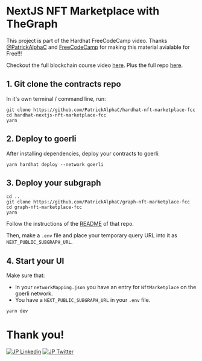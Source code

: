 # NextJS NFT Marketplace with TheGraph

This project is part of the Hardhat FreeCodeCamp video. Thanks [@PatrickAlphaC](https://github.com/PatrickAlphaC) and [FreeCodeCamp]() for making this material avialable for Free!!!

Checkout the full blockchain course video [here](https://www.youtube.com/watch?v=gyMwXuJrbJQ). Plus the full repo [here](https://github.com/smartcontractkit/full-blockchain-solidity-course-js).


## 1. Git clone the contracts repo

In it's own terminal / command line, run: 

```
git clone https://github.com/PatrickAlphaC/hardhat-nft-marketplace-fcc
cd hardhat-nextjs-nft-marketplace-fcc
yarn
```

## 2. Deploy to goerli 

After installing dependencies, deploy your contracts to goerli:

```
yarn hardhat deploy --network goerli
```

## 3. Deploy your subgraph

```
cd ..
git clone https://github.com/PatrickAlphaC/graph-nft-marketplace-fcc
cd graph-nft-marketplace-fcc
yarn
```

Follow the instructions of the [README](https://github.com/PatrickAlphaC/graph-nft-marketplace-fcc/blob/main/README.md) of that repo. 

Then, make a `.env` file and place your temporary query URL into it as `NEXT_PUBLIC_SUBGRAPH_URL`.


## 4. Start your UI

Make sure that:
- In your `networkMapping.json` you have an entry for `NftMarketplace` on the goerli network. 
- You have a `NEXT_PUBLIC_SUBGRAPH_URL` in your `.env` file. 

```
yarn dev
```

# Thank you!

[![JP Linkedin](https://img.shields.io/badge/LinkedIn-0077B5?style=for-the-badge&logo=linkedin&logoColor=white)](https://www.linkedin.com/in/jpcampaya/)
[![JP Twitter](https://img.shields.io/badge/Twitter-1DA1F2?style=for-the-badge&logo=twitter&logoColor=white)](https://twitter.com/0xJayPi)